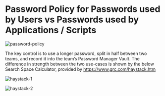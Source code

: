 # Password Policy for Passwords used by Users vs Passwords used by Applications / Scripts

![password-policy](https://user-images.githubusercontent.com/15157883/30431729-22790fe0-9992-11e7-84ad-056224875090.jpg)

<p>The key control is to use a longer password, split in half between two teams, and record it into the team’s Password Manager Vault.  The difference in strength between the two use-cases is shown by the below Search Space Calculator, provided by <u><a href="https://www.grc.com/haystack.htm" target="_blank" rel="noopener">https://www.grc.com/haystack.htm</a></u>

![haystack-1](https://user-images.githubusercontent.com/15157883/30432133-51ef740c-9993-11e7-9fdc-30b9975ee587.jpg)

![haystack-2](https://user-images.githubusercontent.com/15157883/30432021-f344616a-9992-11e7-83fa-ac7f2a78ad42.jpg)
